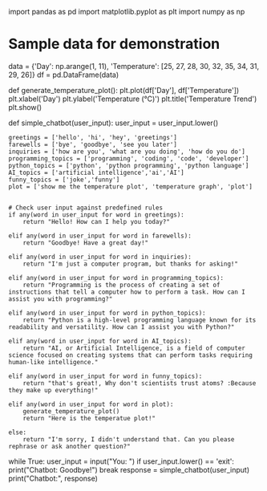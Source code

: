 import pandas as pd
import matplotlib.pyplot as plt
import numpy as np

# Sample data for demonstration
data = {'Day': np.arange(1, 11), 'Temperature': [25, 27, 28, 30, 32, 35, 34, 31, 29, 26]}
df = pd.DataFrame(data)

def generate_temperature_plot():
    plt.plot(df['Day'], df['Temperature'])
    plt.xlabel('Day')
    plt.ylabel('Temperature (°C)')
    plt.title('Temperature Trend')
    plt.show()
    
def simple_chatbot(user_input):
    user_input = user_input.lower()

    greetings = ['hello', 'hi', 'hey', 'greetings']
    farewells = ['bye', 'goodbye', 'see you later']
    inquiries = ['how are you', 'what are you doing', 'how do you do']
    programming_topics = ['programming', 'coding', 'code', 'developer']
    python_topics = ['python', 'python programming', 'python language']
    AI_topics = ['artificial intelligence','ai','AI']
    funny_topics = ['joke','funny']
    plot = ['show me the temperature plot', 'temperature graph', 'plot']
    

    # Check user input against predefined rules
    if any(word in user_input for word in greetings):
        return "Hello! How can I help you today?"

    elif any(word in user_input for word in farewells):
        return "Goodbye! Have a great day!"

    elif any(word in user_input for word in inquiries):
        return "I'm just a computer program, but thanks for asking!"

    elif any(word in user_input for word in programming_topics):
        return "Programming is the process of creating a set of instructions that tell a computer how to perform a task. How can I assist you with programming?"

    elif any(word in user_input for word in python_topics):
        return "Python is a high-level programming language known for its readability and versatility. How can I assist you with Python?"

    elif any(word in user_input for word in AI_topics):
        return "AI, or Artificial Intelligence, is a field of computer science focused on creating systems that can perform tasks requiring human-like intelligence."

    elif any(word in user_input for word in funny_topics):
        return "that's great!, Why don't scientists trust atoms? :Because they make up everything!"

    elif any(word in user_input for word in plot):
        generate_temperature_plot()
        return "Here is the temperatue plot!"

    else:
        return "I'm sorry, I didn't understand that. Can you please rephrase or ask another question?"

while True:
    user_input = input("You: ")
    if user_input.lower() == 'exit':
        print("Chatbot: Goodbye!")
        break
    response = simple_chatbot(user_input)
    print("Chatbot:", response)

